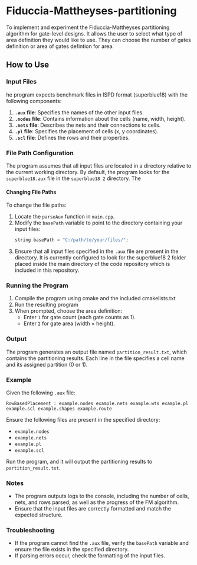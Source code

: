 # Fiduccia-Mattheyses-partitioning
To implement and experiment the Fiduccia-Mattheyses partitioning algorithm for gate-level designs. It allows the user to select what type of area definition they would like to use. They can choose the number of gates definition or area of gates defintion for area.  
## How to Use

### Input Files
he program expects benchmark files in ISPD format (superblue18) with the following components:
1. **`.aux` file**: Specifies the names of the other input files.
2. **`.nodes` file**: Contains information about the cells (name, width, height).
3. **`.nets` file**: Describes the nets and their connections to cells.
4. **`.pl` file**: Specifies the placement of cells (x, y coordinates).
5. **`.scl` file**: Defines the rows and their properties.

### File Path Configuration
The program assumes that all input files are located in a directory relative to the current working directory. By default, the program looks for the `superblue18.aux` file in the `superblue18 2` directory. The 

#### Changing File Paths
To change the file paths:
1. Locate the `parseAux` function in `main.cpp`.
2. Modify the `basePath` variable to point to the directory containing your input files:
   ```cpp
   string basePath = "C:/path/to/your/files/";
   ```
3. Ensure that all input files specified in the `.aux` file are present in the directory. It is currently configured to look for the superblue18 2 folder placed inside the main directory of the code repository which is included in this repository.

### Running the Program
1. Compile the program using cmake and the included cmakelists.txt
2. Run the resulting program
3. When prompted, choose the area definition:
   - Enter `1` for gate count (each gate counts as 1).
   - Enter `2` for gate area (width × height).

### Output
The program generates an output file named `partition_result.txt`, which contains the partitioning results. Each line in the file specifies a cell name and its assigned partition (0 or 1).

### Example
Given the following `.aux` file:
```
RowBasedPlacement : example.nodes example.nets example.wts example.pl example.scl example.shapes example.route
```
Ensure the following files are present in the specified directory:
- `example.nodes`
- `example.nets`
- `example.pl`
- `example.scl`

Run the program, and it will output the partitioning results to `partition_result.txt`.

### Notes
- The program outputs logs to the console, including the number of cells, nets, and rows parsed, as well as the progress of the FM algorithm.
- Ensure that the input files are correctly formatted and match the expected structure.

### Troubleshooting
- If the program cannot find the `.aux` file, verify the `basePath` variable and ensure the file exists in the specified directory.
- If parsing errors occur, check the formatting of the input files.